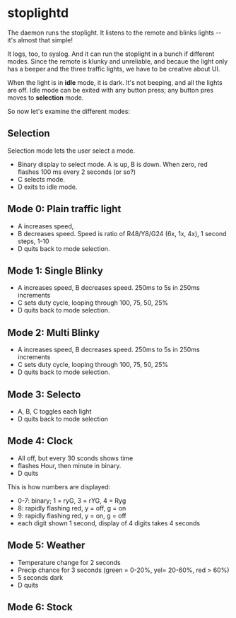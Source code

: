 
# stoplightd

The daemon runs the stoplight. It listens to the remote and blinks lights -- it's almost that simple!

It logs, too, to syslog. And it can run the stoplight in a bunch if different modes. Since the remote is klunky and unreliable, and becaue the light only has a beeper and the three traffic lights, we have to be creative about UI.

When the light is in **idle** mode, it is dark. It's not beeping, and all the lights are off. Idle mode can be exited with any button press; any button pres moves to **selection** mode.

So now let's examine the different modes:

## Selection
Selection mode lets the user select a mode.

* Binary display to select mode. A is up, B is down. When zero, red flashes 100 ms every 2 seconds (or so?)
* C selects mode.
* D exits to idle mode.
	
## Mode 0: Plain traffic light	
* A increases speed,
* B decreases speed. Speed is ratio of R48/Y8/G24 (6x, 1x, 4x), 1 second steps, 1-10
* D quits back to mode selection.

## Mode 1: Single Blinky	
* A increases speed, B decreases speed. 250ms to 5s in 250ms increments
* C sets duty cycle, looping through 100, 75, 50, 25%
* D quits back to mode selection.
	
## Mode 2: Multi Blinky
* A increases speed, B decreases speed. 250ms to 5s in 250ms increments
* C sets duty cycle, looping through 100, 75, 50, 25%
* D quits back to mode selection.

## Mode 3: Selecto
* A, B, C toggles each light
* D quits back to mode selection

## Mode 4: Clock
 * All off, but every 30 sconds shows time
 * flashes Hour, then minute in binary.
 * D quits

This is how numbers are displayed:
 * 0-7: binary; 1 = ryG, 3 = rYG, 4 = Ryg
 * 8: rapidly flashing red, y = off, g = on
 * 9: rapidly flashing red, y = on, g = off
 * each digit shown 1 second, display of 4 digits takes 4 seconds

	
## Mode 5: Weather
 * Temperature change for 2 seconds
 * Precip chance for 3 seconds  (green = 0-20%, yel= 20-60%, red > 60%)
 * 5 seconds dark
 * D quits
	
	
## Mode 6: Stock




